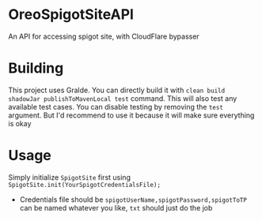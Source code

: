 # OreoSpigotSiteAPI
An API for accessing spigot site, with CloudFlare bypasser

# Building
This project uses Gralde. You can directly build it with `clean build shadowJar publishToMavenLocal test` command. This will also test any available test cases. You can disable testing by removing the `test` argument. But I'd recommend to use it because it will make sure everything is okay

# Usage
Simply initialize `SpigotSite` first using `SpigotSite.init(YourSpigotCredentialsFile);`
* Credentials file should be `spigotUserName,spigotPassword,spigotToTP` can be named whatever you like, `txt` should just do the job
